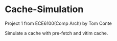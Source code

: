 Cache-Simulation
================

Project 1 from ECE6100(Comp Arch) by Tom Conte

Simulate a cache with pre-fetch and vitim cache.
